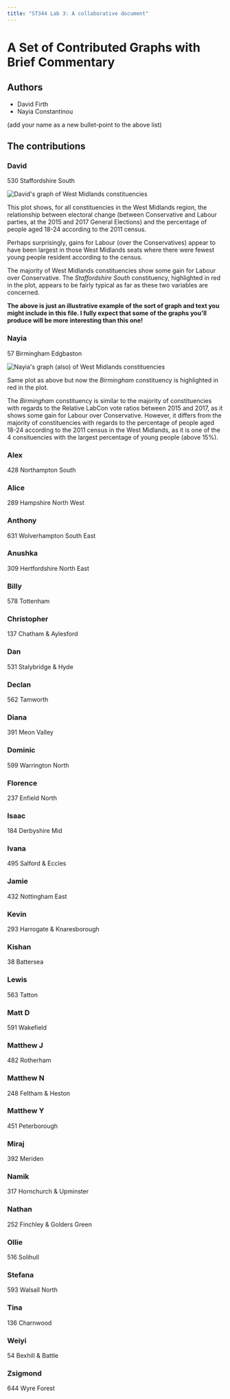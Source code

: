 ```yaml
---
title: "ST344 Lab 3: A collaborative document"
---
```


# A Set of Contributed Graphs with Brief Commentary

## Authors

- David Firth
- Nayia Constantinou

(add your name as a new bullet-point to the above list)

## The contributions

### David

 530       Staffordshire South

![David's graph of West Midlands constituencies](DavidF-plot.svg)

This plot shows, for all constituencies in the West Midlands region, the relationship between electoral change (between Conservative and Labour parties, at the 2015 and 2017 General Elections) and the percentage of people aged 18-24 according to the 2011 census.

Perhaps surprisingly, gains for Labour (over the Conservatives) appear to have been largest in those West Midlands seats where there were fewest young people resident according to the census.

The majority of West Midlands constituencies show some gain for Labour over Conservative.  The *Staffordshire South* constituency, highlighted in red in the plot, appears to be fairly typical as far as these two variables are concerned.

**The above is just an illustrative example of the sort of graph and text you might include in this file.  I fully expect that some of the graphs you'll produce will be more interesting than this one!**

### Nayia
57       Birmingham Edgbaston

![Nayia's graph (also) of West Midlands constituencies](NayiaC-plot.svg)

Same plot as above but now the *Birmingham* constituency is highlighted in red in the plot. 

The *Birmingham* constituency is similar to the majority of constituencies with regards to the Relative LabCon vote ratios between 2015 and 2017, as it shows some gain for Labour over Conservative. However, it differs from the majority of constituencies with regards to the percentage of people aged 18-24 according to the 2011 census in the West Midlands, as it is one of the 4 consituencies with the largest percentage of young people (above 15%). 

### Alex

 428         Northampton South

### Alice

 289      Hampshire North West

### Anthony

 631  Wolverhampton South East

### Anushka

 309  Hertfordshire North East
 
### Billy

 578                 Tottenham
 
### Christopher

 137       Chatham & Aylesford
 
### Dan

 531        Stalybridge & Hyde

### Declan

 562                  Tamworth
 
### Diana

 391               Meon Valley
 
### Dominic

 599          Warrington North
 
### Florence

 237             Enfield North

### Isaac

 184            Derbyshire Mid

### Ivana

 495          Salford & Eccles

### Jamie

 432           Nottingham East

### Kevin

 293 Harrogate & Knaresborough

### Kishan

  38                 Battersea

### Lewis

 563                    Tatton

### Matt D

 591                 Wakefield

### Matthew J

 482                 Rotherham

### Matthew N

 248          Feltham & Heston

### Matthew Y

 451              Peterborough

### Miraj

 392                   Meriden

### Namik

 317    Hornchurch & Upminster

### Nathan

 252  Finchley & Golders Green

### Ollie

 516                  Solihull

### Stefana

 593             Walsall North

### Tina

 136                 Charnwood

### Weiyi

  54          Bexhill & Battle

### Zsigmond

 644               Wyre Forest

